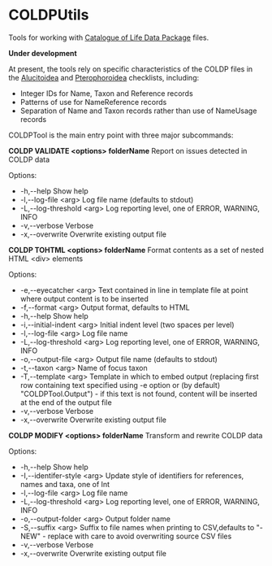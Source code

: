 # COLDPUtils
Tools for working with [Catalogue of Life Data Package](https://github.com/CatalogueOfLife/coldp) files.

**Under development**

At present, the tools rely on specific characteristics of the COLDP files in the [Alucitoidea](https://github.com/dhobern/alucitoidea) and [Pterophoroidea](https://github.com/dhobern/pterophoroidea) checklists, including:

* Integer IDs for Name, Taxon and Reference records
* Patterns of use for NameReference records
* Separation of Name and Taxon records rather than use of NameUsage records

COLDPTool is the main entry point with three major subcommands:

**COLDP VALIDATE \<options\> folderName**
Report on issues detected in COLDP data

Options:
* -h,--help                  Show help
* -l,--log-file \<arg\>        Log file name (defaults to stdout)
* -L,--log-threshold \<arg\>   Log reporting level, one of ERROR, WARNING, INFO
* -v,--verbose               Verbose
* -x,--overwrite             Overwrite existing output file
  
**COLDP TOHTML \<options\> folderName**
Format contents as a set of nested HTML \<div\> elements

Options:
* -e,--eyecatcher \<arg\>       Text contained in line in template file at point where output content is to be inserted
* -f,--format \<arg\>           Output format, defaults to HTML
* -h,--help                   Show help
* -i,--initial-indent \<arg\>   Initial indent level (two spaces per level)
* -l,--log-file \<arg\>         Log file name
* -L,--log-threshold \<arg\>    Log reporting level, one of ERROR, WARNING, INFO
* -o,--output-file \<arg\>      Output file name (defaults to stdout)
* -t,--taxon \<arg\>            Name of focus taxon
* -T,--template \<arg\>        Template in which to embed output (replacing first row containing text specified using -e option or (by default) "COLDPTool.Output") - if this text is not found, content will be inserted at the end of the output file
* -v,--verbose                Verbose
* -x,--overwrite              Overwrite existing output file

**COLDP MODIFY \<options\> folderName**
Transform and rewrite COLDP data

Options:
* -h,--help                    Show help
* -I,--identifer-style \<arg\>   Update style of identifiers for references, names and taxa, one of Int
* -l,--log-file \<arg\>          Log file name
* -L,--log-threshold \<arg\>     Log reporting level, one of ERROR, WARNING, INFO
* -o,--output-folder \<arg\>     Output folder name
* -S,--suffix \<arg\>            Suffix to file names when printing to CSV,defaults to "-NEW" - replace with care to avoid overwriting source CSV files
* -v,--verbose                 Verbose
* -x,--overwrite               Overwrite existing output file
